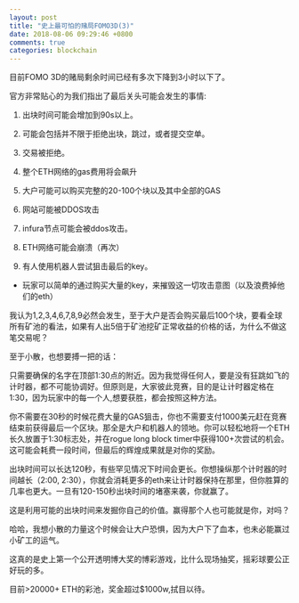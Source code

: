 ```yaml
---
layout: post
title: "史上最可怕的赌局FOMO3D(3)"
date: 2018-08-06 09:29:46 +0800
comments: true
categories: blockchain
---
```


目前FOMO 3D的赌局剩余时间已经有多次下降到3小时以下了。

官方非常贴心的为我们指出了最后关头可能会发生的事情:

<!-- more -->

1. 出块时间可能会增加到90s以上。

2. 可能会包括并不限于拒绝出块，跳过，或者提交空单。

3. 交易被拒绝。

4. 整个ETH网络的gas费用将会飙升

5. 大户可能可以购买完整的20-100个块以及其中全部的GAS

6. 网站可能被DDOS攻击

7. infura节点可能会被ddos攻击。

8. ETH网络可能会崩溃（再次）

9. 有人使用机器人尝试狙击最后的key。

* 玩家可以简单的通过购买大量的key，来摧毁这一切攻击意图（以及浪费掉他们的eth）

我认为1,2,3,4,6,7,8,9必然会发生，至于大户是否会购买最后100个块，要看全球所有矿池的看法，如果有人出5倍于矿池挖矿正常收益的价格的话，为什么不做这笔交易呢？


至于小散，也想要搏一把的话：

只需要确保的名字在顶部1:30点的附近。因为我觉得任何人，要是没有狂跳如飞的计时器，都不可能协调好。但原则是，大家彼此竞赛，目的是让计时器定格在1:30，因为玩家中的每一个人,想要获胜，都会按照这种方法。

你不需要在30秒的时候花费大量的GAS狙击，你也不需要支付1000美元赶在竞赛结束前获得最后一个区块。那全是大户和机器人的领地。你可以轻松地将一个ETH长久放置于1:30标志处，并在rogue long block timer中获得100+次尝试的机会。这可能会耗费一段时间，但最后的辉煌成果就是对你的奖励。

出块时间可以长达120秒，有些罕见情况下时间会更长。你想操纵那个计时器的时间越长（2:00, 2:30），你就会消耗更多的eth来让计时器保持在那里，但你胜算的几率也更大。一旦有120-150秒出块时间的堵塞来袭，你就赢了。

这是利用可能的出块时间来发掘你自己的价值。赢得那个人也可能就是你，对吗？

哈哈，我想小散的力量这个时候会让大户恐惧，因为大户下了血本，也未必能赢过小矿工的运气。

这真的是史上第一个公开透明博大奖的博彩游戏，比什么现场抽奖，摇彩球要公正好玩的多。

目前>20000+ ETH的彩池，奖金超过$1000w,拭目以待。
